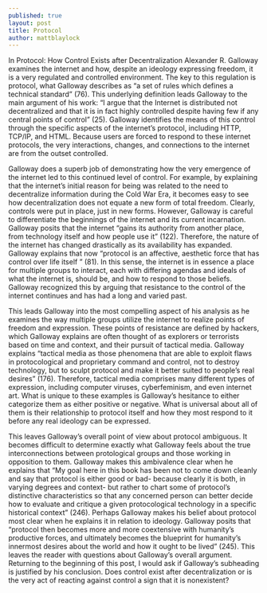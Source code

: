 ```yaml
---
published: true
layout: post
title: Protocol
author: mattblaylock
---
```


In Protocol: How Control Exists after Decentralization Alexander R. Galloway examines the internet and how, despite an ideology expressing freedom, it is a very regulated and controlled environment.  The key to this regulation is protocol, what Galloway describes as “a set of rules
which defines a technical standard” (76).  This underlying definition leads Galloway to the main argument of his work:  “I argue that the Internet is distributed not decentralized and that it is in fact highly controlled despite having few if any central points of control” (25).  Galloway identifies the means of this control through the specific aspects of the internet’s protocol, including HTTP, TCP/IP, and HTML.  Because users are forced to respond to these internet protocols, the very interactions, changes, and connections to the internet are from the outset controlled.

Galloway does a superb job of demonstrating how the very emergence of the internet led to this continued level of control.  For example, by explaining that the internet’s initial reason for being was related to the need to decentralize information during the Cold War Era, it becomes easy to see how decentralization does not equate a new form of total freedom.  Clearly, controls were put in place, just in new forms.  However, Galloway is careful to differentiate the beginnings of the internet and its current incarnation.  Galloway posits that the internet “gains its authority from another place, from technology itself and how people use it” (122).  Therefore, the nature of the internet has changed drastically as its availability has expanded.  Galloway explains that now “protocol is an affective, aesthetic force that has control over life itself ” (81).   In this sense, the internet is in essence a place for multiple groups to interact, each with differing agendas and ideals of what the internet is, should be, and how to respond to those beliefs.  Galloway recognized this by arguing that resistance to the control of the internet continues and has had a long and varied past.

This leads Galloway into the most compelling aspect of his analysis as he examines the way multiple groups utilize the internet to realize points of freedom and expression.  These points of resistance are defined by hackers, which Galloway explains are often thought of as explorers or terrorists based on time and context, and their pursuit of tactical media.  Galloway explains “tactical media as those phenomena that are able to exploit flaws in protocological and proprietary command and control, not to destroy technology, but to sculpt protocol and make it better suited to people’s real desires” (176).  Therefore, tactical media comprises many different types of expression, including computer viruses, cyberfeminism, and even internet art.  What is unique to these examples is Galloway’s hesitance to either categorize them as either positive or negative.  What is universal about all of them is their relationship to protocol itself and how they most respond to it before any real ideology can be expressed.  

This leaves Galloway’s overall point of view about protocol ambiguous.  It becomes difficult to determine exactly what Galloway feels about the true interconnections between protological groups and those working in opposition to them.  Galloway makes this ambivalence clear when he explains that “My goal here in this book has been not to come down cleanly and say that protocol is either good or bad- because clearly it is both, in varying degrees and context- but rather to chart some of protocol’s distinctive characteristics so that any concerned person can better decide how to evaluate and critique a given protocological technology in a specific historical context” (246).  Perhaps Galloway makes his belief about protocol most clear when he explains it in relation to ideology.  Galloway posits that “protocol then becomes more and more coextensive with humanity’s productive forces, and ultimately becomes the blueprint for humanity’s innermost desires about the world and how it ought to be lived” (245).  This leaves the reader with questions about Galloway’s overall argument.  Returning to the beginning of this post, I would ask if Galloway’s subheading is justified by his conclusion.  Does control exist after decentralization or is the very act of reacting against control a sign that it is nonexistent?  

